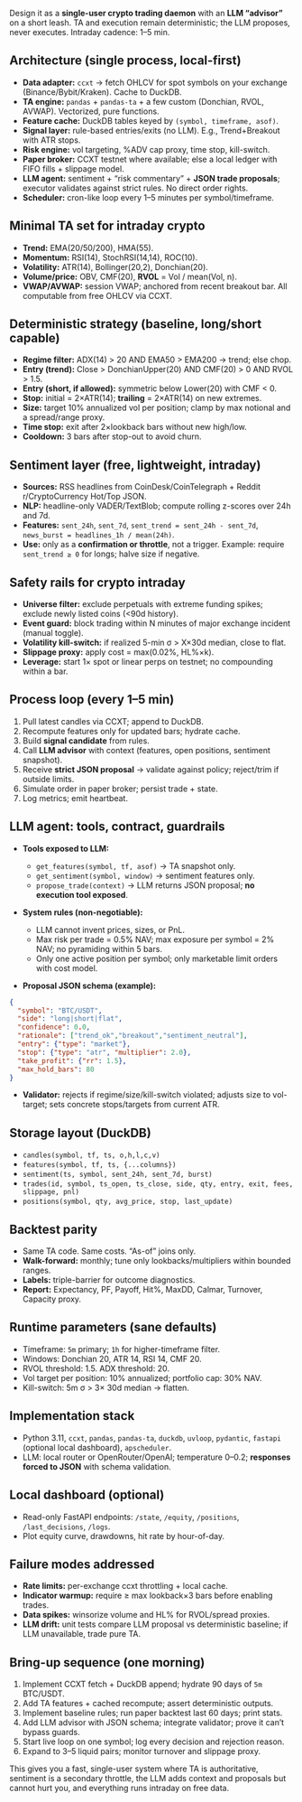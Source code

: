 Design it as a **single-user crypto trading daemon** with an **LLM “advisor”** on a short leash. TA and execution remain deterministic; the LLM proposes, never executes. Intraday cadence: 1–5 min.

## Architecture (single process, local-first)

* **Data adapter:** `ccxt` → fetch OHLCV for spot symbols on your exchange (Binance/Bybit/Kraken). Cache to DuckDB.
* **TA engine:** `pandas` + `pandas-ta` + a few custom (Donchian, RVOL, AVWAP). Vectorized, pure functions.
* **Feature cache:** DuckDB tables keyed by `(symbol, timeframe, asof)`.
* **Signal layer:** rule-based entries/exits (no LLM). E.g., Trend+Breakout with ATR stops.
* **Risk engine:** vol targeting, %ADV cap proxy, time stop, kill-switch.
* **Paper broker:** CCXT testnet where available; else a local ledger with FIFO fills + slippage model.
* **LLM agent:** sentiment + “risk commentary” + **JSON trade proposals**; executor validates against strict rules. No direct order rights.
* **Scheduler:** cron-like loop every 1–5 minutes per symbol/timeframe.

## Minimal TA set for intraday crypto

* **Trend:** EMA(20/50/200), HMA(55).
* **Momentum:** RSI(14), StochRSI(14,14), ROC(10).
* **Volatility:** ATR(14), Bollinger(20,2), Donchian(20).
* **Volume/price:** OBV, CMF(20), **RVOL** = Vol / mean(Vol, n).
* **VWAP/AVWAP:** session VWAP; anchored from recent breakout bar.
  All computable from free OHLCV via CCXT.

## Deterministic strategy (baseline, long/short capable)

* **Regime filter:** ADX(14) > 20 AND EMA50 > EMA200 → trend; else chop.
* **Entry (trend):** Close > DonchianUpper(20) AND CMF(20) > 0 AND RVOL > 1.5.
* **Entry (short, if allowed):** symmetric below Lower(20) with CMF < 0.
* **Stop:** initial = 2×ATR(14); **trailing** = 2×ATR(14) on new extremes.
* **Size:** target 10% annualized vol per position; clamp by max notional and a spread/range proxy.
* **Time stop:** exit after 2×lookback bars without new high/low.
* **Cooldown:** 3 bars after stop-out to avoid churn.

## Sentiment layer (free, lightweight, intraday)

* **Sources:** RSS headlines from CoinDesk/CoinTelegraph + Reddit r/CryptoCurrency Hot/Top JSON.
* **NLP:** headline-only VADER/TextBlob; compute rolling z-scores over 24h and 7d.
* **Features:** `sent_24h`, `sent_7d`, `sent_trend = sent_24h - sent_7d`, `news_burst = headlines_1h / mean(24h)`.
* **Use:** only as a **confirmation or throttle**, not a trigger. Example: require `sent_trend ≥ 0` for longs; halve size if negative.

## Safety rails for crypto intraday

* **Universe filter:** exclude perpetuals with extreme funding spikes; exclude newly listed coins (<90d history).
* **Event guard:** block trading within N minutes of major exchange incident (manual toggle).
* **Volatility kill-switch:** if realized 5-min σ > X×30d median, close to flat.
* **Slippage proxy:** apply cost = max(0.02%, HL%×k).
* **Leverage:** start 1× spot or linear perps on testnet; no compounding within a bar.

## Process loop (every 1–5 min)

1. Pull latest candles via CCXT; append to DuckDB.
2. Recompute features only for updated bars; hydrate cache.
3. Build **signal candidate** from rules.
4. Call **LLM advisor** with context (features, open positions, sentiment snapshot).
5. Receive **strict JSON proposal** → validate against policy; reject/trim if outside limits.
6. Simulate order in paper broker; persist trade + state.
7. Log metrics; emit heartbeat.

## LLM agent: tools, contract, guardrails

* **Tools exposed to LLM:**

  * `get_features(symbol, tf, asof)` → TA snapshot only.
  * `get_sentiment(symbol, window)` → sentiment features only.
  * `propose_trade(context)` → LLM returns JSON proposal; **no execution tool exposed**.
* **System rules (non-negotiable):**

  * LLM cannot invent prices, sizes, or PnL.
  * Max risk per trade = 0.5% NAV; max exposure per symbol = 2% NAV; no pyramiding within 5 bars.
  * Only one active position per symbol; only marketable limit orders with cost model.
* **Proposal JSON schema (example):**

```json
{
  "symbol": "BTC/USDT",
  "side": "long|short|flat",
  "confidence": 0.0,
  "rationale": ["trend_ok","breakout","sentiment_neutral"],
  "entry": {"type": "market"},
  "stop": {"type": "atr", "multiplier": 2.0},
  "take_profit": {"rr": 1.5},
  "max_hold_bars": 80
}
```

* **Validator:** rejects if regime/size/kill-switch violated; adjusts size to vol-target; sets concrete stops/targets from current ATR.

## Storage layout (DuckDB)

* `candles(symbol, tf, ts, o,h,l,c,v)`
* `features(symbol, tf, ts, {...columns})`
* `sentiment(ts, symbol, sent_24h, sent_7d, burst)`
* `trades(id, symbol, ts_open, ts_close, side, qty, entry, exit, fees, slippage, pnl)`
* `positions(symbol, qty, avg_price, stop, last_update)`

## Backtest parity

* Same TA code. Same costs. “As-of” joins only.
* **Walk-forward:** monthly; tune only lookbacks/multipliers within bounded ranges.
* **Labels:** triple-barrier for outcome diagnostics.
* **Report:** Expectancy, PF, Payoff, Hit%, MaxDD, Calmar, Turnover, Capacity proxy.

## Runtime parameters (sane defaults)

* Timeframe: `5m` primary; `1h` for higher-timeframe filter.
* Windows: Donchian 20, ATR 14, RSI 14, CMF 20.
* RVOL threshold: 1.5. ADX threshold: 20.
* Vol target per position: 10% annualized; portfolio cap: 30% NAV.
* Kill-switch: 5m σ > 3× 30d median → flatten.

## Implementation stack

* Python 3.11, `ccxt`, `pandas`, `pandas-ta`, `duckdb`, `uvloop`, `pydantic`, `fastapi` (optional local dashboard), `apscheduler`.
* LLM: local router or OpenRouter/OpenAI; temperature 0–0.2; **responses forced to JSON** with schema validation.

## Local dashboard (optional)

* Read-only FastAPI endpoints: `/state`, `/equity`, `/positions`, `/last_decisions`, `/logs`.
* Plot equity curve, drawdowns, hit rate by hour-of-day.

## Failure modes addressed

* **Rate limits:** per-exchange ccxt throttling + local cache.
* **Indicator warmup:** require ≥ max lookback×3 bars before enabling trades.
* **Data spikes:** winsorize volume and HL% for RVOL/spread proxies.
* **LLM drift:** unit tests compare LLM proposal vs deterministic baseline; if LLM unavailable, trade pure TA.

## Bring-up sequence (one morning)

1. Implement CCXT fetch + DuckDB append; hydrate 90 days of `5m` BTC/USDT.
2. Add TA features + cached recompute; assert deterministic outputs.
3. Implement baseline rules; run paper backtest last 60 days; print stats.
4. Add LLM advisor with JSON schema; integrate validator; prove it can’t bypass guards.
5. Start live loop on one symbol; log every decision and rejection reason.
6. Expand to 3–5 liquid pairs; monitor turnover and slippage proxy.

This gives you a fast, single-user system where TA is authoritative, sentiment is a secondary throttle, the LLM adds context and proposals but cannot hurt you, and everything runs intraday on free data.
